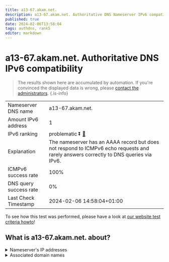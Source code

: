 ```yaml
---
title: a13-67.akam.net.
description: a13-67.akam.net. Authoritative DNS Nameserver IPv6 compatibility
published: true
date: 2024-02-06T13:58:04
tags: authdns, rank5
editor: markdown
---
```


# a13-67.akam.net. Authoritative DNS IPv6 compatibility

> The results shown here are accumulated by automation. If you're convinced the displayed data is wrong, please [contact the administrators](/howto/chat). 
{.is-info}




|   |   |
| - | - |
| Nameserver DNS name | a13-67.akam.net.
| Amount IPv6 address | 1
| IPv6 ranking | problematic :arrow_double_down: [🔗](/howto/ranking) |
| Explanation | The nameserver has an AAAA record but does not respond to ICMPv6 echo requests and rarely answers correctly to DNS queries via IPv6. |
| ICMPv6 success rate | 100%|
| DNS query success rate | 0% |
| Last Check Timestamp | 2024-02-06 14:58:04+01:00 |

To see how this test was performed, please have a look at [our website test criteria howto](/howto/testcriteria/authdns)!


## What is a13-67.akam.net. about?




<details>
<summary>Nameserver's IP addresses</summary>

2600:1480:800::43

</details>



<details>
<summary>Associated domain names</summary>

weather.com

www.amd.com

www.unicreditgroup.eu

</details>
